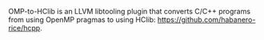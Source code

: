 OMP-to-HClib is an LLVM libtooling plugin that converts C/C++ programs from
using OpenMP pragmas to using HClib: https://github.com/habanero-rice/hcpp.
